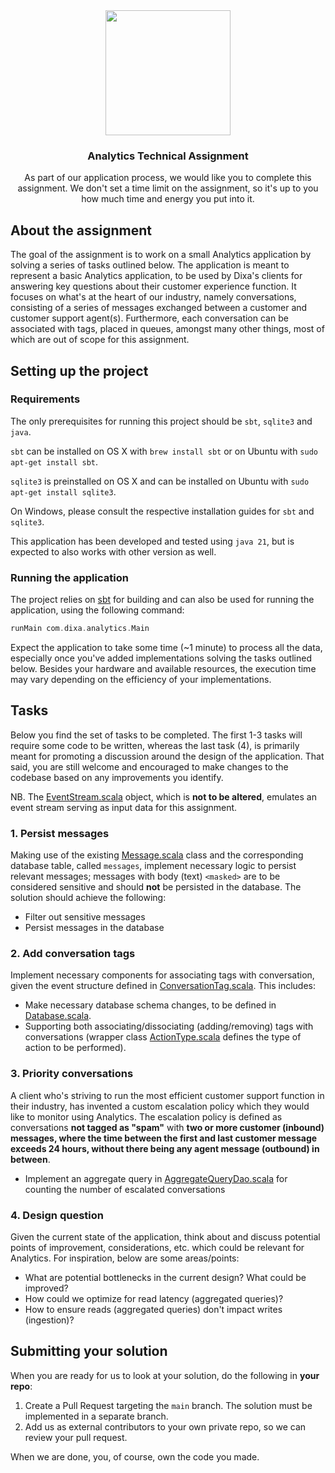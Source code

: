 <div align="center">
  <img src="https://cdn.dixa.io/images/logo/dixa-horizontal-purple.svg" width="200">

<h3 align="center">Analytics Technical Assignment</h3>

  <p align="center">As part of our application process, we would like you to complete this assignment. We don't set a time limit on the assignment, so it's up to you how much time and energy you put into it.</p>
</div>

## About the assignment

The goal of the assignment is to work on a small Analytics application by solving a series of tasks outlined below. 
The application is meant to represent a basic Analytics application, to be used by Dixa's clients for answering key
questions about their customer experience function. It focuses on what's at the heart of our industry, namely conversations,
consisting of a series of messages exchanged between a customer and customer support agent(s). Furthermore, each conversation
can be associated with tags, placed in queues, amongst many other things, most of which are out of scope for this assignment.

## Setting up the project

### Requirements
The only prerequisites for running this project should be `sbt`, `sqlite3` and `java`.

`sbt` can be installed on OS X with `brew install sbt` or on Ubuntu with `sudo apt-get install sbt`.

`sqlite3` is preinstalled on OS X and can be installed on Ubuntu with `sudo apt-get install sqlite3`.

On Windows, please consult the respective installation guides for `sbt` and `sqlite3`.

This application has been developed and tested using `java 21`, but is expected to also works with other version as well.

### Running the application

The project relies on [sbt](https://www.scala-sbt.org/) for building and can also be used for running the application,
using the following command:
```sbt
runMain com.dixa.analytics.Main
```

Expect the application to take some time (~1 minute) to process all the data, especially once you've added implementations
solving the tasks outlined below. Besides your hardware and available resources, the execution time may vary depending
on the efficiency of your implementations.

## Tasks
Below you find the set of tasks to be completed. The first 1-3 tasks will require some code to be written, whereas the
last task (4), is primarily meant for promoting a discussion around the design of the application. That said, you are
still welcome and encouraged to make changes to the codebase based on any improvements you identify.

NB. The [EventStream.scala](analytics/src/main/scala/com/dixa/analytics/generator/EventStream.scala) object, which is
**not to be altered**, emulates an event stream serving as input data for this assignment.

### 1. Persist messages
Making use of the existing [Message.scala](analytics/src/main/scala/com/dixa/analytics/model/Message.scala) class and
the corresponding database table, called `messages`, implement necessary logic to persist relevant messages; messages
with body (text) `<masked>` are to be considered sensitive and should **not** be persisted in the database. The solution
should achieve the following:
* Filter out sensitive messages
* Persist messages in the database

### 2. Add conversation tags 
Implement necessary components for associating tags with conversation, given the event structure defined in
[ConversationTag.scala](analytics/src/main/scala/com/dixa/analytics/model/ConversationTag.scala). This includes:
* Make necessary database schema changes, to be defined in [Database.scala](analytics/src/main/scala/com/dixa/analytics/dao/Database.scala).
* Supporting both associating/dissociating (adding/removing) tags with conversations (wrapper class [ActionType.scala](analytics/src/main/scala/com/dixa/analytics/model/ActionType.scala) defines the type of action to be performed).

### 3. Priority conversations
A client who's striving to run the most efficient customer support function in their industry, has invented a custom
escalation policy which they would like to monitor using Analytics. The escalation policy is defined as conversations
**not tagged as "spam"** with **two or more customer (inbound) messages, where the time between the first and last
customer message exceeds 24 hours, without there being any agent message (outbound) in between**.

* Implement an aggregate query in [AggregateQueryDao.scala](analytics/src/main/scala/com/dixa/analytics/dao/AggregateQueryDao.scala) for counting the number of escalated conversations

### 4. Design question
Given the current state of the application, think about and discuss potential points of improvement, considerations, etc.
which could be relevant for Analytics. For inspiration, below are some areas/points:
* What are potential bottlenecks in the current design? What could be improved?
* How could we optimize for read latency (aggregated queries)?
* How to ensure reads (aggregated queries) don't impact writes (ingestion)?

## Submitting your solution
When you are ready for us to look at your solution, do the
following in **your repo**:

1. Create a Pull Request targeting the `main` branch. The solution must be implemented in a separate branch.
2. Add us as external contributors to your own private repo, so we can review your pull request.

When we are done, you, of course, own the code you made.

